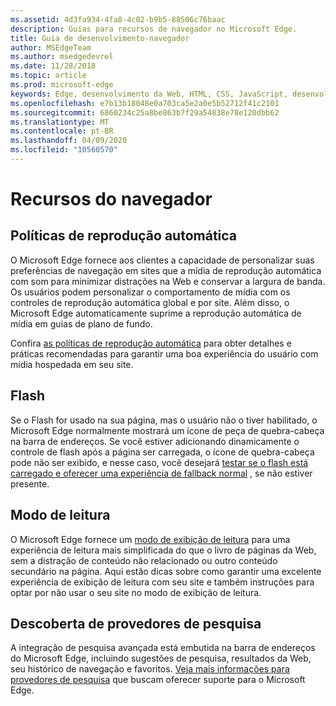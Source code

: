 ```yaml
---
ms.assetid: 4d3fa934-4fa8-4c02-b9b5-88506c76baac
description: Guias para recursos de navegador no Microsoft Edge.
title: Guia de desenvolvimento-navegador
author: MSEdgeTeam
ms.author: msedgedevrel
ms.date: 11/28/2018
ms.topic: article
ms.prod: microsoft-edge
keywords: Edge, desenvolvimento da Web, HTML, CSS, JavaScript, desenvolvedor
ms.openlocfilehash: e7b13b18048e0a703ca5e2a0e5b52712f41c2101
ms.sourcegitcommit: 6860234c25a8be863b7f29a54838e78e120dbb62
ms.translationtype: MT
ms.contentlocale: pt-BR
ms.lasthandoff: 04/09/2020
ms.locfileid: "10560570"
---
```

# Recursos do navegador

## Políticas de reprodução automática

 O Microsoft Edge fornece aos clientes a capacidade de personalizar suas preferências de navegação em sites que a mídia de reprodução automática com som para minimizar distrações na Web e conservar a largura de banda. Os usuários podem personalizar o comportamento de mídia com os controles de reprodução automática global e por site. Além disso, o Microsoft Edge automaticamente suprime a reprodução automática de mídia em guias de plano de fundo.

Confira [as políticas de reprodução automática](./browser-features/autoplay-policies.md) para obter detalhes e práticas recomendadas para garantir uma boa experiência do usuário com mídia hospedada em seu site.

## Flash
Se o Flash for usado na sua página, mas o usuário não o tiver habilitado, o Microsoft Edge normalmente mostrará um ícone de peça de quebra-cabeça na barra de endereços. Se você estiver adicionando dinamicamente o controle de flash após a página ser carregada, o ícone de quebra-cabeça pode não ser exibido, e nesse caso, você desejará [testar se o flash está carregado e oferecer uma experiência de fallback normal](./browser-features/flash.md) , se não estiver presente.

## Modo de leitura
O Microsoft Edge fornece um [modo de exibição de leitura](./browser-features/reading-view.md) para uma experiência de leitura mais simplificada do que o livro de páginas da Web, sem a distração de conteúdo não relacionado ou outro conteúdo secundário na página. Aqui estão dicas sobre como garantir uma excelente experiência de exibição de leitura com seu site e também instruções para optar por não usar o seu site no modo de exibição de leitura.

## Descoberta de provedores de pesquisa

A integração de pesquisa avançada está embutida na barra de endereços do Microsoft Edge, incluindo sugestões de pesquisa, resultados da Web, seu histórico de navegação e favoritos. [Veja mais informações para provedores de pesquisa](./browser-features/search-provider-discovery.md) que buscam oferecer suporte para o Microsoft Edge.
